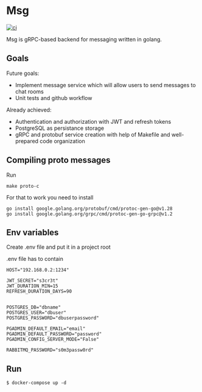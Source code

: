# Msg
[![ci](https://github.com/ArtyomArtamonov/msg/actions/workflows/ci.yml/badge.svg)](https://github.com/ArtyomArtamonov/msg/actions/workflows/ci.yml)

Msg is gRPC-based backend for messaging written in golang.

## Goals

Future goals:

- Implement message service which will allow users to send messages to chat rooms
- Unit tests and github workflow

Already achieved:

- Authentication and authorization with JWT and refresh tokens
- PostgreSQL as persistance storage
- gRPC and protobuf service creation with help of Makefile and well-prepared code organization

## Compiling proto messages

Run

```
make proto-c
```

For that to work you need to install

```
go install google.golang.org/protobuf/cmd/protoc-gen-go@v1.28
go install google.golang.org/grpc/cmd/protoc-gen-go-grpc@v1.2
```

## Env variables

Create .env file and put it in a project root

.env file has to contain

```env
HOST="192.168.0.2:1234"

JWT_SECRET="s3cr3t"
JWT_DURATION_MIN=15
REFRESH_DURATION_DAYS=90


POSTGRES_DB="dbname"
POSTGRES_USER="dbuser"
POSTGRES_PASSWORD="dbuserpassword"

PGADMIN_DEFAULT_EMAIL="email"
PGADMIN_DEFAULT_PASSWORD="password"
PGADMIN_CONFIG_SERVER_MODE="False"

RABBITMQ_PASSWORD="s0m3passw0rd"
```

## Run

```console
$ docker-compose up -d
```
